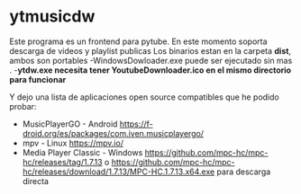 # ytmusicdw
Este programa es un frontend para pytube.
En este momento soporta descarga de videos y playlist publicas
Los binarios estan en la carpeta **dist**, ambos son portables
-WindowsDowloader.exe puede ser ejecutado sin mas .
-**ytdw.exe necesita tener YoutubeDownloader.ico en el mismo directorio para funcionar**

Y dejo una lista de aplicaciones open source compatibles que he podido probar:
* MusicPlayerGO - Android https://f-droid.org/es/packages/com.iven.musicplayergo/ 
* mpv - Linux https://mpv.io/ 
* Media Player Classic - Windows https://github.com/mpc-hc/mpc-hc/releases/tag/1.7.13 o https://github.com/mpc-hc/mpc-hc/releases/download/1.7.13/MPC-HC.1.7.13.x64.exe para descarga directa 
